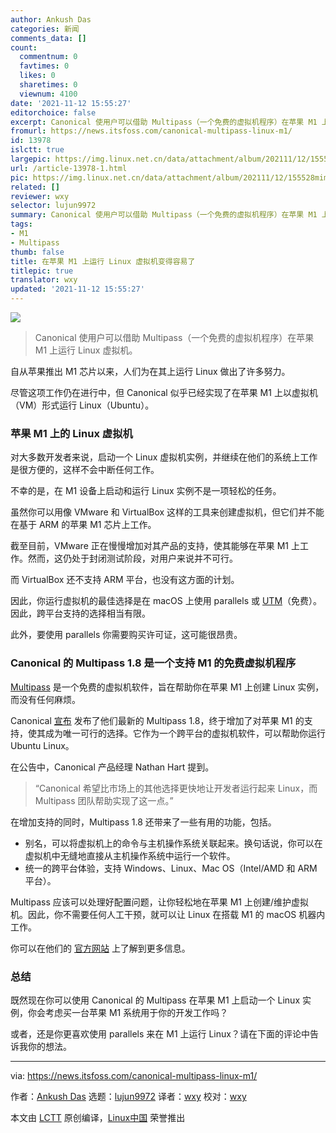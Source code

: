 ```yaml
---
author: Ankush Das
categories: 新闻
comments_data: []
count:
  commentnum: 0
  favtimes: 0
  likes: 0
  sharetimes: 0
  viewnum: 4100
date: '2021-11-12 15:55:27'
editorchoice: false
excerpt: Canonical 使用户可以借助 Multipass（一个免费的虚拟机程序）在苹果 M1 上运行 Linux 虚拟机。
fromurl: https://news.itsfoss.com/canonical-multipass-linux-m1/
id: 13978
islctt: true
largepic: https://img.linux.net.cn/data/attachment/album/202111/12/155528mimf4ts44rpiiqdf.png
url: /article-13978-1.html
pic: https://img.linux.net.cn/data/attachment/album/202111/12/155528mimf4ts44rpiiqdf.png.thumb.jpg
related: []
reviewer: wxy
selector: lujun9972
summary: Canonical 使用户可以借助 Multipass（一个免费的虚拟机程序）在苹果 M1 上运行 Linux 虚拟机。
tags:
- M1
- Multipass
thumb: false
title: 在苹果 M1 上运行 Linux 虚拟机变得容易了
titlepic: true
translator: wxy
updated: '2021-11-12 15:55:27'
---
```


![](https://img.linux.net.cn/data/attachment/album/202111/12/155528mimf4ts44rpiiqdf.png)



> 
> Canonical 使用户可以借助 Multipass（一个免费的虚拟机程序）在苹果 M1 上运行 Linux 虚拟机。
> 
> 
> 


自从苹果推出 M1 芯片以来，人们为在其上运行 Linux 做出了许多努力。


尽管这项工作仍在进行中，但 Canonical 似乎已经实现了在苹果 M1 上以虚拟机（VM）形式运行 Linux（Ubuntu）。


### 苹果 M1 上的 Linux 虚拟机


对大多数开发者来说，启动一个 Linux 虚拟机实例，并继续在他们的系统上工作是很方便的，这样不会中断任何工作。


不幸的是，在 M1 设备上启动和运行 Linux 实例不是一项轻松的任务。


虽然你可以用像 VMware 和 VirtualBox 这样的工具来创建虚拟机，但它们并不能在基于 ARM 的苹果 M1 芯片上工作。


截至目前，VMware 正在慢慢增加对其产品的支持，使其能够在苹果 M1 上工作。然而，这仍处于封闭测试阶段，对用户来说并不可行。


而 VirtualBox 还不支持 ARM 平台，也没有这方面的计划。


因此，你运行虚拟机的最佳选择是在 macOS 上使用 parallels 或 [UTM](https://github.com/utmapp/UTM)（免费）。因此，跨平台支持的选择相当有限。


此外，要使用 parallels 你需要购买许可证，这可能很昂贵。


### Canonical 的 Multipass 1.8 是一个支持 M1 的免费虚拟机程序


[Multipass](https://multipass.run/) 是一个免费的虚拟机软件，旨在帮助你在苹果 M1 上创建 Linux 实例，而没有任何麻烦。


Canonical [宣布](https://ubuntu.com/blog/canonical-transforms-linux-on-mac) 发布了他们最新的 Multipass 1.8，终于增加了对苹果 M1 的支持，使其成为唯一可行的选择。它作为一个跨平台的虚拟机软件，可以帮助你运行 Ubuntu Linux。


在公告中，Canonical 产品经理 Nathan Hart 提到。



> 
> “Canonical 希望比市场上的其他选择更快地让开发者运行起来 Linux，而 Multipass 团队帮助实现了这一点。”
> 
> 
> 


在增加支持的同时，Multipass 1.8 还带来了一些有用的功能，包括。


* 别名，可以将虚拟机上的命令与主机操作系统关联起来。换句话说，你可以在虚拟机中无缝地直接从主机操作系统中运行一个软件。
* 统一的跨平台体验，支持 Windows、Linux、Mac OS（Intel/AMD 和 ARM 平台）。


Multipass 应该可以处理好配置问题，让你轻松地在苹果 M1 上创建/维护虚拟机。因此，你不需要任何人工干预，就可以让 Linux 在搭载 M1 的 macOS 机器内工作。


你可以在他们的 [官方网站](https://multipass.run/) 上了解到更多信息。


### 总结


既然现在你可以使用 Canonical 的 Multipass 在苹果 M1 上启动一个 Linux 实例，你会考虑买一台苹果 M1 系统用于你的开发工作吗？


或者，还是你更喜欢使用 parallels 来在 M1 上运行 Linux？请在下面的评论中告诉我你的想法。




---


via: <https://news.itsfoss.com/canonical-multipass-linux-m1/>


作者：[Ankush Das](https://news.itsfoss.com/author/ankush/) 选题：[lujun9972](https://github.com/lujun9972) 译者：[wxy](https://github.com/wxy) 校对：[wxy](https://github.com/wxy)


本文由 [LCTT](https://github.com/LCTT/TranslateProject) 原创编译，[Linux中国](https://linux.cn/) 荣誉推出